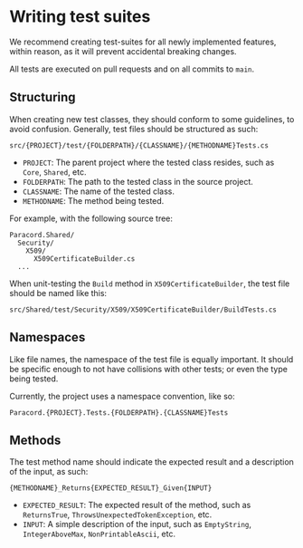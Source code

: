 # Writing test suites

We recommend creating test-suites for all newly implemented features, within reason, as it will prevent accidental breaking changes.

All tests are executed on pull requests and on all commits to `main`.

## Structuring

When creating new test classes, they should conform to some guidelines, to avoid confusion. Generally, test files should be structured as such:
```
src/{PROJECT}/test/{FOLDERPATH}/{CLASSNAME}/{METHODNAME}Tests.cs
```

- `PROJECT`: The parent project where the tested class resides, such as `Core`, `Shared`, etc.
- `FOLDERPATH`: The path to the tested class in the source project.
- `CLASSNAME`: The name of the tested class.
- `METHODNAME`: The method being tested.

For example, with the following source tree:

```
Paracord.Shared/
  Security/
    X509/
      X509CertificateBuilder.cs
  ...
```

When unit-testing the `Build` method in `X509CertificateBuilder`, the test file should be named like this:
```
src/Shared/test/Security/X509/X509CertificateBuilder/BuildTests.cs
```

## Namespaces

Like file names, the namespace of the test file is equally important. It should be specific enough to not have
collisions with other tests; or even the type being tested.

Currently, the project uses a namespace convention, like so:
```
Paracord.{PROJECT}.Tests.{FOLDERPATH}.{CLASSNAME}Tests
```

## Methods

The test method name should indicate the expected result and a description of the input, as such:

```
{METHODNAME}_Returns{EXPECTED_RESULT}_Given{INPUT}
```

- `EXPECTED_RESULT`: The expected result of the method, such as `ReturnsTrue`, `ThrowsUnexpectedTokenException`, etc.
- `INPUT`: A simple description of the input, such as `EmptyString`, `IntegerAboveMax`, `NonPrintableAscii`, etc.